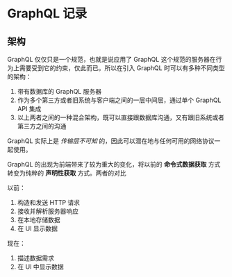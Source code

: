 # GraphQL 记录

## 架构

GraphQL 仅仅只是一个规范，也就是说应用了 GraphQL 这个规范的服务器在行为上需要受到它的约束，仅此而已。所以在引入 GraphQL 时可以有多种不同类型的架构：

1. 带有数据库的 GraphQL 服务器
2. 作为多个第三方或者旧系统与客户端之间的一层中间层，通过单个 GraphQL API 集成
3. 以上两者之间的一种混合架构，既可以直接跟数据库沟通，又有跟旧系统或者第三方之间的沟通

GraphQL 实际上是 *传输层不可知* 的，因此可以潜在地与任何可用的网络协议一起使用。

GraphQL 的出现为前端带来了较为重大的变化，将以前的 **命令式数据获取** 方式转变为纯粹的 **声明性获取** 方式。两者的对比

以前：

1. 构造和发送 HTTP 请求
2. 接收并解析服务器响应
3. 在本地存储数据
4. 在 UI 显示数据

现在：

1. 描述数据需求
2. 在 UI 中显示数据